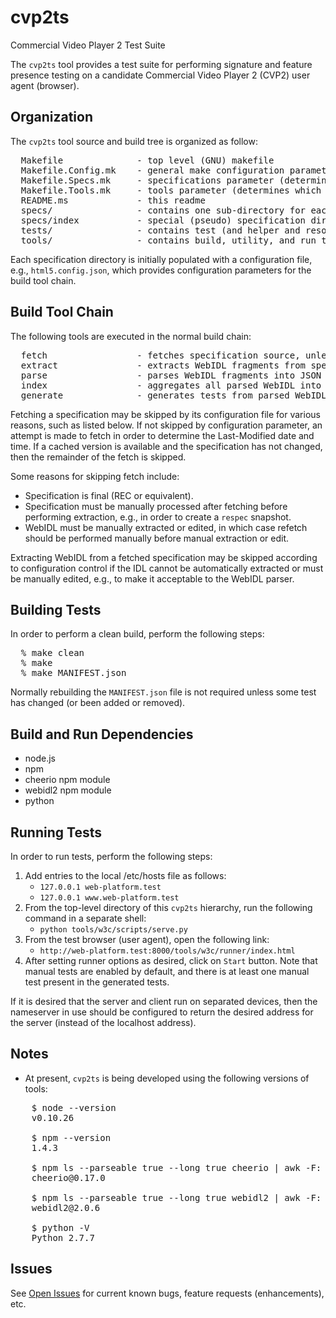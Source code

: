 <!--
// DO NOT ALTER OR REMOVE COPYRIGHT NOTICES OR THIS FILE HEADER
//  
// Copyright (C) 2014, Cable Television Laboratories, Inc. & Skynav, Inc. 
//  
// Redistribution and use in source and binary forms, with or without modification, are
// permitted provided that the following conditions are met:
//
// * Redistributions of source code must retain the above copyright notice, this list
//   of conditions and the following disclaimer.
// * Redistributions in binary form must reproduce the above copyright notice, this list
//   of conditions and the following disclaimer in the documentation and/or other
//   materials provided with the distribution.
//
// THIS SOFTWARE IS PROVIDED BY THE COPYRIGHT HOLDERS AND CONTRIBUTORS
// "AS IS" AND ANY EXPRESS OR IMPLIED WARRANTIES, INCLUDING, BUT NOT LIMITED
// TO, THE IMPLIED WARRANTIES OF MERCHANTABILITY AND FITNESS FOR A
// PARTICULAR PURPOSE ARE DISCLAIMED. IN NO EVENT SHALL THE COPYRIGHT
// HOLDER OR CONTRIBUTORS BE LIABLE FOR ANY DIRECT, INDIRECT, INCIDENTAL,
// SPECIAL, EXEMPLARY, OR CONSEQUENTIAL DAMAGES (INCLUDING, BUT NOT
// LIMITED TO, PROCUREMENT OF SUBSTITUTE GOODS OR SERVICES; LOSS OF USE,
// DATA, OR PROFITS; OR BUSINESS INTERRUPTION) HOWEVER CAUSED AND ON ANY
// THEORY OF LIABILITY, WHETHER IN CONTRACT, STRICT LIABILITY, OR TORT
// (INCLUDING NEGLIGENCE OR OTHERWISE) ARISING IN ANY WAY OUT OF THE USE OF
// THIS SOFTWARE, EVEN IF ADVISED OF THE POSSIBILITY OF SUCH DAMAGE.
-->

cvp2ts
======

Commercial Video Player 2 Test Suite

The `cvp2ts` tool provides a test suite for performing signature and feature presence testing on a candidate Commercial Video Player 2 (CVP2) user agent (browser).

## Organization

The `cvp2ts` tool source and build tree is organized as follow:

<pre>
  Makefile              - top level (GNU) makefile
  Makefile.Config.mk    - general make configuration parameters
  Makefile.Specs.mk     - specifications parameter (determines which specifications to process)
  Makefile.Tools.mk     - tools parameter (determines which tools are run)
  README.ms             - this readme
  specs/                - contains one sub-directory for each specification
  specs/index           - special (pseudo) specification directory where aggregate parsed IDL index is written
  tests/                - contains test (and helper and resource) files produced by build
  tools/                - contains build, utility, and run tools
</pre>

Each specification directory is initially populated with a configuration file, e.g.,
`html5.config.json`, which provides configuration parameters for the build tool chain.

## Build Tool Chain

The following tools are executed in the normal build chain:

<pre>
  fetch                 - fetches specification source, unless skipped (see below)
  extract               - extracts WebIDL fragments from specification source unless skipped (see below)
  parse                 - parses WebIDL fragments into JSON representation
  index                 - aggregates all parsed WebIDL into an index, used in subsequent steps
  generate              - generates tests from parsed WebIDL fragments
</pre>

Fetching a specification may be skipped by its configuration file for various reasons, such as listed below. If not skipped by configuration parameter, an attempt is made to fetch in order to determine the Last-Modified date and time. If a cached version is available and the specification has not changed, then the remainder of the fetch is skipped.

Some reasons for skipping fetch include:

 * Specification is final (REC or equivalent).
 * Specification must be manually processed after fetching before performing extraction, e.g., in order to create a `respec` snapshot.
 * WebIDL must be manually extracted or edited, in which case refetch should be performed manually before manual extraction or edit.

Extracting WebIDL from a fetched specification may be skipped according to configuration control if the IDL cannot be automatically extracted or must be manually edited, e.g., to make it acceptable to the WebIDL parser.

## Building Tests

In order to perform a clean build, perform the following steps:

<pre>
  % make clean
  % make
  % make MANIFEST.json
</pre>

Normally rebuilding the `MANIFEST.json` file is not required unless some test has changed (or been added or removed).

## Build and Run Dependencies

 * node.js
 * npm
 * cheerio npm module
 * webidl2 npm module
 * python

## Running Tests

In order to run tests, perform the following steps:

 1. Add entries to the local /etc/hosts file as follows:
    * `127.0.0.1 web-platform.test`
    * `127.0.0.1 www.web-platform.test`
 2. From the top-level directory of this `cvp2ts` hierarchy, run the following command in a separate shell:
    * `python tools/w3c/scripts/serve.py`
 3. From the test browser (user agent), open the following link:
    * `http://web-platform.test:8000/tools/w3c/runner/index.html`
 4. After setting runner options as desired, click on `Start` button. Note that manual tests are enabled by default, and there is at least one manual test present in the generated tests.

If it is desired that the server and client run on separated devices, then the nameserver in use should be configured to return the desired address for the server (instead of the localhost address).

## Notes

 * At present, `cvp2ts` is being developed using the following versions of tools:

<pre>
    $ node --version
    v0.10.26

    $ npm --version
    1.4.3

    $ npm ls --parseable true --long true cheerio | awk -F: '{print $2}'
    cheerio@0.17.0

    $ npm ls --parseable true --long true webidl2 | awk -F: '{print $2}'
    webidl2@2.0.6

    $ python -V
    Python 2.7.7
</pre>

## Issues

See [Open Issues](http://github.com/skynav/cvp2ts/issues?state=open) for current known bugs, feature requests (enhancements), etc.
